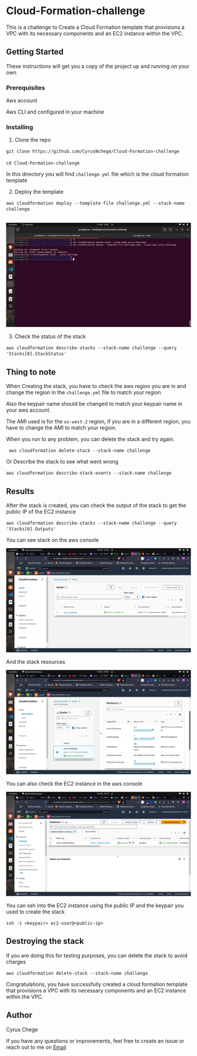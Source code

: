 # Cloud-Formation-challenge
This is a challenge to Create a Cloud Formation template that provisions a VPC with its necessary components and an EC2 instance within the VPC.

## Getting Started
These instructions will get you a copy of the project up and running on your own

### Prerequisites
Aws account

Aws CLI and configured in your machine

### Installing
1. Clone the repo
```
git clone https://github.com/CyrusNchege/Cloud-Formation-challenge 

cd Cloud-Formation-challenge
```

In this directory you will find `challenge.yml` file which is the cloud formation template

2. Deploy the template
```
aws cloudformation deploy --template-file challenge.yml --stack-name challenge 


```
![deployterm](/images/term-deploy.png)

3. Check the status of the stack
```
aws cloudformation describe-stacks --stack-name challenge --query 'Stacks[0].StackStatus'

```

## Thing to note

When Creating the stack, you have to check the aws region you are in and change the region in the `challenge.yml` file to match your region

Also the keypair name should be changed to match your keypair name in your aws account.

The AMI used is for the `us-west-2` region, if you are in a different region, you have to change the AMI to match your region.

When you run to any problem, you can delete the stack and try again.

```
 aws cloudformation delete-stack --stack-name challenge
 ```

 Or Describe the stack to see what went wrong

 ```
aws cloudformation describe-stack-events --stack-name challenge
```

## Results
After the stack is created, you can check the output of the stack to get the public IP of the EC2 instance

```
aws cloudformation describe-stacks --stack-name challenge --query 'Stacks[0].Outputs'

```
You can see stack on the aws console

![stack](/images/stack-created.png)

And the stack resources

![resources](/images/stack-resources.png)

You can also check the EC2 instance in the aws console

![ec2](/images/instance-created.png)

You can ssh into the EC2 instance using the public IP and the keypair you used to create the stack

```
ssh -i <keypair> ec2-user@<public-ip>
```


## Destroying the stack

If you are doing this for testing purposes, you can delete the stack to avoid charges

```
aws cloudformation delete-stack --stack-name challenge
```

Congratulations, you have successfully created a cloud formation template that provisions a VPC with its necessary components and an EC2 instance within the VPC.

## Author
Cyrus Chege


If you have any questions or improvements, feel free to create an issue or reach out to me on [Email](cyruschegecc@gmail.com)